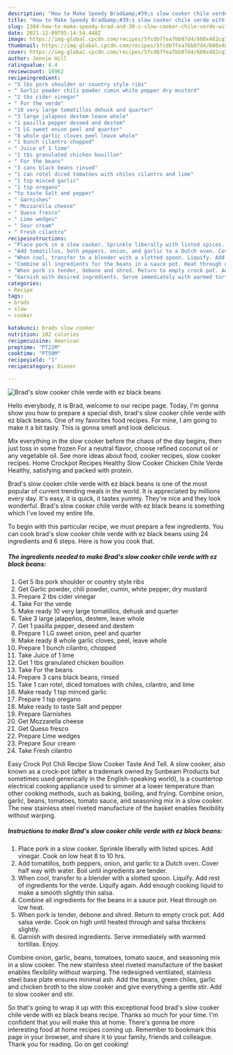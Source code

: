 ```yaml
---
description: "How to Make Speedy Brad&amp;#39;s slow cooker chile verde with ez black beans"
title: "How to Make Speedy Brad&amp;#39;s slow cooker chile verde with ez black beans"
slug: 2304-how-to-make-speedy-brad-and-39-s-slow-cooker-chile-verde-with-ez-black-beans
date: 2021-12-09T05:14:54.440Z
image: https://img-global.cpcdn.com/recipes/5fcdb7fea7bb07d4/680x482cq70/brads-slow-cooker-chile-verde-with-ez-black-beans-recipe-main-photo.jpg
thumbnail: https://img-global.cpcdn.com/recipes/5fcdb7fea7bb07d4/680x482cq70/brads-slow-cooker-chile-verde-with-ez-black-beans-recipe-main-photo.jpg
cover: https://img-global.cpcdn.com/recipes/5fcdb7fea7bb07d4/680x482cq70/brads-slow-cooker-chile-verde-with-ez-black-beans-recipe-main-photo.jpg
author: Jennie Hill
ratingvalue: 4.4
reviewcount: 16962
recipeingredient:
- "5 lbs pork shoulder or country style ribs"
- " Garlic powder chili powder cumin white pepper dry mustard"
- "2 tbs cider vinegar"
- " For the verde"
- "10 very large tomatillos dehusk and quarter"
- "3 large jalapeos destem leave whole"
- "1 pasilla pepper deseed and destem"
- "1 LG sweet onion peel and quarter"
- "8 whole garlic cloves peel leave whole"
- "1 bunch cilantro chopped"
- " Juice of 1 lime"
- "1 tbs granulated chicken bouillon"
- " For the beans"
- "3 cans black beans rinsed"
- "1 can rotel diced tomatoes with chiles cilantro and lime"
- "1 tsp minced garlic"
- "1 tsp oregano"
- "to taste Salt and pepper"
- " Garnishes"
- " Mozzarella cheese"
- " Queso fresco"
- " Lime wedges"
- " Sour cream"
- " Fresh cilantro"
recipeinstructions:
- "Place pork in a slow cooker. Sprinkle liberally with listed spices. Add vinegar. Cook on low heat 8 to 10 hrs."
- "Add tomatillos, both peppers, onion, and garlic to a Dutch oven. Cover half way with water. Boil until ingredients are tender."
- "When cool, transfer to a blender with a slotted spoon. Liquify. Add rest of ingredients for the verde. Liquify again. Add enough cooking liquid to make a smooth slightly thin salsa."
- "Combine all ingredients for the beans in a sauce pot. Heat through on low heat."
- "When pork is tender, debone and shred. Return to empty crock pot. Add salsa verde. Cook on high until heated through and salsa thickens slightly."
- "Garnish with desired ingredients. Serve immediately with warmed tortillas. Enjoy."
categories:
- Recipe
tags:
- brads
- slow
- cooker

katakunci: brads slow cooker 
nutrition: 182 calories
recipecuisine: American
preptime: "PT22M"
cooktime: "PT50M"
recipeyield: "1"
recipecategory: Dinner

---
```



![Brad&#39;s slow cooker chile verde with ez black beans](https://img-global.cpcdn.com/recipes/5fcdb7fea7bb07d4/680x482cq70/brads-slow-cooker-chile-verde-with-ez-black-beans-recipe-main-photo.jpg)

Hello everybody, it is Brad, welcome to our recipe page. Today, I'm gonna show you how to prepare a special dish, brad&#39;s slow cooker chile verde with ez black beans. One of my favorites food recipes. For mine, I am going to make it a bit tasty. This is gonna smell and look delicious.

Mix everything in the slow cooker before the chaos of the day begins, then just toss in some frozen For a neutral flavor, choose refined coconut oil or any vegetable oil. See more ideas about food, cooker recipes, slow cooker recipes. Home Crockpot Recipes Healthy Slow Cooker Chicken Chile Verde Healthy, satisfying and packed with protein.

Brad&#39;s slow cooker chile verde with ez black beans is one of the most popular of current trending meals in the world. It is appreciated by millions every day. It's easy, it is quick, it tastes yummy. They're nice and they look wonderful. Brad&#39;s slow cooker chile verde with ez black beans is something which I've loved my entire life.


To begin with this particular recipe, we must prepare a few ingredients. You can cook brad&#39;s slow cooker chile verde with ez black beans using 24 ingredients and 6 steps. Here is how you cook that.

<!--inarticleads1-->

##### The ingredients needed to make Brad&#39;s slow cooker chile verde with ez black beans:

1. Get 5 lbs pork shoulder or country style ribs
1. Get  Garlic powder, chili powder, cumin, white pepper, dry mustard
1. Prepare 2 tbs cider vinegar
1. Take  For the verde
1. Make ready 10 very large tomatillos, dehusk and quarter
1. Take 3 large jalapeños, destem, leave whole
1. Get 1 pasilla pepper, deseed and destem
1. Prepare 1 LG sweet onion, peel and quarter
1. Make ready 8 whole garlic cloves, peel, leave whole
1. Prepare 1 bunch cilantro, chopped
1. Take  Juice of 1 lime
1. Get 1 tbs granulated chicken bouillon
1. Take  For the beans
1. Prepare 3 cans black beans, rinsed
1. Take 1 can rotel, diced tomatoes with chiles, cilantro, and lime
1. Make ready 1 tsp minced garlic
1. Prepare 1 tsp oregano
1. Make ready to taste Salt and pepper
1. Prepare  Garnishes
1. Get  Mozzarella cheese
1. Get  Queso fresco
1. Prepare  Lime wedges
1. Prepare  Sour cream
1. Take  Fresh cilantro


Easy Crock Pot Chili Recipe Slow Cooker Taste And Tell. A slow cooker, also known as a crock-pot (after a trademark owned by Sunbeam Products but sometimes used generically in the English-speaking world), is a countertop electrical cooking appliance used to simmer at a lower temperature than other cooking methods, such as baking, boiling, and frying. Combine onion, garlic, beans, tomatoes, tomato sauce, and seasoning mix in a slow cooker. The new stainless steel riveted manufacture of the basket enables flexibility without warping. 

<!--inarticleads2-->

##### Instructions to make Brad&#39;s slow cooker chile verde with ez black beans:

1. Place pork in a slow cooker. Sprinkle liberally with listed spices. Add vinegar. Cook on low heat 8 to 10 hrs.
1. Add tomatillos, both peppers, onion, and garlic to a Dutch oven. Cover half way with water. Boil until ingredients are tender.
1. When cool, transfer to a blender with a slotted spoon. Liquify. Add rest of ingredients for the verde. Liquify again. Add enough cooking liquid to make a smooth slightly thin salsa.
1. Combine all ingredients for the beans in a sauce pot. Heat through on low heat.
1. When pork is tender, debone and shred. Return to empty crock pot. Add salsa verde. Cook on high until heated through and salsa thickens slightly.
1. Garnish with desired ingredients. Serve immediately with warmed tortillas. Enjoy.


Combine onion, garlic, beans, tomatoes, tomato sauce, and seasoning mix in a slow cooker. The new stainless steel riveted manufacture of the basket enables flexibility without warping. The redesigned ventilated, stainless steel base plate ensures minimal ash. Add the beans, green chiles, garlic and chicken broth to the slow cooker and give everything a gentle stir. Add to slow cooker and stir. 

So that's going to wrap it up with this exceptional food brad&#39;s slow cooker chile verde with ez black beans recipe. Thanks so much for your time. I'm confident that you will make this at home. There's gonna be more interesting food at home recipes coming up. Remember to bookmark this page in your browser, and share it to your family, friends and colleague. Thank you for reading. Go on get cooking!
